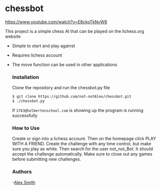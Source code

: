 # chessbot
https://www.youtube.com/watch?v=E8ckoTkNvW8


This project is a simple chess AI that can be played on the lichess.org website

  - Simple to start and play against
  - Requires lichess account
  - The move function can be used in other applications

      ### Installation

      Clone the repository and run the chessbot.py file

      ```sh
      $ git clone https://github.com/not-notAlex/chessbot.git
      $ ./chessbot.py
      ```
      If ```1763@holbertonschool.com``` is showing up the program is running successfully

	### How to Use
      
      Create or sign into a lichess account. Then on the homepage click PLAY WITH A FRIEND. Create the challenge with any time control, but make sure you play as white. Then search for the user not_not_Bot. It should accept the challenge automatically. Make sure to close out any games before submitting new challenges.

	### Authors

	-[Alex Smith]



	   [Alex Smith]: <https://github.com/not-notAlex>
